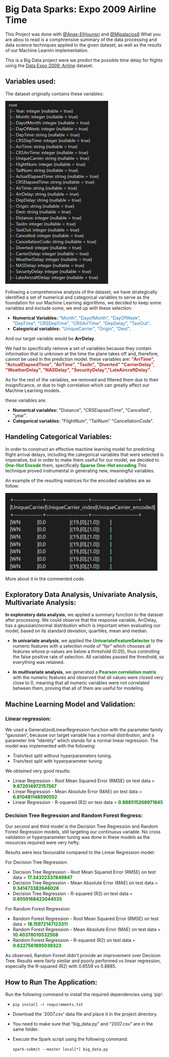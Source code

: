# Big Data Sparks: Expo 2009 Airline Time
This Project was done with [@Anas-ElHounsri](https://github.com/Anas-Elhounsri) and [@Mlpalacios8](https://github.com/Mlpalacios8)
What you are abou to read is a comphrensive summary of the data processing and data science techniques applied to the given dataset, as well as the results of our Machine Learnin implementation.

This is a Big Data project were we predict the possible time delay for flights using the [Data Expo 2009: Airline](https://dataverse.harvard.edu/dataset.xhtml?persistentId=doi:10.7910/DVN/HG7NV7) dataset.
## Variables used:
The dataset originally contains these variables:

![Alt Text](variables.png)

Following a comprehensive analysis of the dataset, we have strategically identified a set of numerical and categorical variables to serve as the foundation for our Machine Learning algorithms, we decided to keep some variables and exclude some, we end up with these selection:

* __Numerical Variables:__ <span style="color: #2276b3;">"Month", "DayofMonth", "DayOfWeek", "DepTime", "CRSDepTime", "CRSArrTime", "DepDelay", "TaxiOut"</span>.
* __Categorical variables:__  <span style="color: #2276b3;">"UniqueCarrier", "Origin", "Dest"</span>.

And our target variable would be __ArrDelay__.

We had to specifically remove a set of variables because they contain information that is unknown at the time the plane takes off and, therefore, cannot be used in the prediction model. 
these variables are: <span style="color: #b32922;">__"ArrTime", "ActualElapsedTime", "AirTime", "TaxiIn", "Diverted" "CarrierDelay", "WeatherDelay", "NASDelay", "SecurityDelay","LateAircraftDelay"__</span>.

As for the rest of the variables, we removed and filtered them due to their insignificance, or due to high correlation which can greatly affect our Machine Learning models.

these variables are:

* __Numerical variables:__ "Distance", "CRSElapsedTime", "Cancelled", "year".
* __Categorical variables:__ "FlightNum", "TailNum" "CancellationCode".


## Handeling Categorical Variables:

In order to construct an effective machine learning model for predicting flight arrival delays, including the
categorical variables that were selected is imperative, but in order to make them useful for our model, we
decided to <span style="color: green;">__One-Hot Encode__</span> them, specifically <span style="color: green;">__Sparse One-Hot encoding__</span> This technique proved
instrumental in generating new, meaningful variables. 

An example of the resulting matrices for the encoded variables are as follow:

![Alt Text](OneHotEncoder.png)

More about it in the commented code.

## Exploratory Data Analysis, Univariate Analysis, Multivariate Analysis:

__In exploratory data analysis__, we applied a summary function to the dataset after processing. We could
observe that the response variable, ArrDelay, has a gaussian/normal distribution which is important when
evaluating our model, based on its standard deviation, quartiles, mean and median.
* __In univariate analysis__, we applied the <span style="color: green;">__UnivariateFeatureSelector__</span> to the numeric features with a
selection mode of “fpr” which chooses all features whose p-values are below a threshold (0.05),
thus controlling the false positive rate of selection. All variables passed the threshold, so
everything was retained.

* __In multivariate analysis__, we generated a <span style="color: green;">__Pearson correlation matrix__</span> with the numeric features
and observed that all values were closed very close to 0, meaning that all numeric variables were
not correlated between them, proving that all of them are useful for modeling.

## Machine Learning Model and Validation:
### Linear regression:
We used a GeneralizedLinearRegression function with the parameter family “gaussian”, because
our target variable has a normal distribution, and a parameter link “identity” which stands for a normal
linear regression. The model was implemented with the following: 

* Train/test split without hyperparameters tuning. 
* Train/test split with hyperparameter tuning. 

We obtained very good results:
* Linear Regression - Root Mean Squared Error (RMSE) on test data = <span style="color: green;">__9.872014972157567__</span>
* Linear Regression - Mean Absolute Error (MAE) on test data = <span style="color: green;">__6.810481148590552__</span>
* Linear Regression - R-squared (R2) on test data = <span style="color: green;">__0.888515268971845__</span>

### Decision Tree Regression and Random Forest Regress:

Our second and third model is the Decision Tree Regression and Random Forest Regression models, still
targeting our continuous variable. No cross validation or hyperparameter tuning was done in these models
as the resources required were very hefty.

Results were less favourable compared to the Linear Regression model:

For Decision Tree Regression:

* Decision Tree Regression - Root Mean Squared Error (RMSE) on test data = <span style="color: green;">__17.34322337849847__</span>
* Decision Tree Regression - Mean Absolute Error (MAE) on test data = <span style="color: green;">__9.341473382646026__</span>
* Decision Tree Regression - R-squared (R2) on test data = <span style="color: green;">__0.6559168422044535__</span>

For Random Forest Regression:

* Random Forest Regression - Root Mean Squared Error (RMSE) on test data = <span style="color: green;">__18.15972147123311__</span>
* Random Forest Regression - Mean Absolute Error (MAE) on test data = <span style="color: green;">__10.40378010532508__</span>
* Random Forest Regression - R-squared (R2) on test data = <span style="color: green;">__0.6227561695039323__</span>

As observed, Random Forest didn't provide an improvement over Decision Tree. Results were fairly
similar and poorly performed vs linear regression, especially the R-squared (R2) with 0.6559 vs 0.8885.

## How to Run The Application:
Run the following command to install the required dependencies using ‘pip’:

* `pip install -r requirements.txt`
  
* Download the '2007.csv' data file and place it in the project directory.
  
* You need to make sure that “big_data.py” and “2007.csv” are in the same folder.
  
* Execute the Spark script using the following command:
    
    `spark-submit --master local[*] big_data.py`
